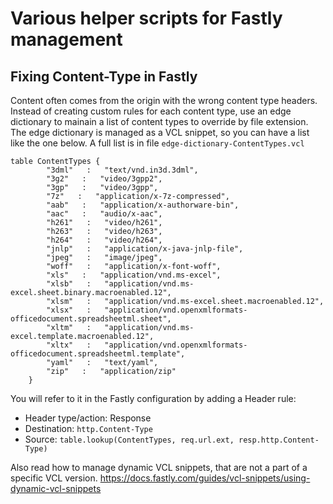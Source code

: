 # Various helper scripts for Fastly management

## Fixing Content-Type in Fastly
Content often comes from the origin with the wrong content type headers. Instead of creating custom rules for each content type, use an edge dictionary to mainain a list of content types to override by file extension. 
The edge dictionary is managed as a VCL snippet, so you can have a list like the one below. A full list is in file `edge-dictionary-ContentTypes.vcl` 
````
table ContentTypes {
		"3dml"   :   "text/vnd.in3d.3dml",
		"3g2"   :   "video/3gpp2",
		"3gp"   :   "video/3gpp",
		"7z"   :   "application/x-7z-compressed",
		"aab"   :   "application/x-authorware-bin",
		"aac"   :   "audio/x-aac",
		"h261"   :   "video/h261",
		"h263"   :   "video/h263",
		"h264"   :   "video/h264",
		"jnlp"   :   "application/x-java-jnlp-file",
		"jpeg"   :   "image/jpeg",
		"woff"   :   "application/x-font-woff",
		"xls"   :   "application/vnd.ms-excel",
		"xlsb"   :   "application/vnd.ms-excel.sheet.binary.macroenabled.12",
		"xlsm"   :   "application/vnd.ms-excel.sheet.macroenabled.12",
		"xlsx"   :   "application/vnd.openxmlformats-officedocument.spreadsheetml.sheet",
		"xltm"   :   "application/vnd.ms-excel.template.macroenabled.12",
		"xltx"   :   "application/vnd.openxmlformats-officedocument.spreadsheetml.template",
		"yaml"   :   "text/yaml",
		"zip"   :   "application/zip"
	}
````

You will refer to it in the Fastly configuration by adding a Header rule: 
* Header type/action: Response
* Destination:        `http.Content-Type`
* Source:             `table.lookup(ContentTypes, req.url.ext, resp.http.Content-Type)`


Also read how to manage dynamic VCL snippets, that are not a part of a specific VCL version. 
https://docs.fastly.com/guides/vcl-snippets/using-dynamic-vcl-snippets